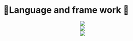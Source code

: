 <h1> 🤖Language and frame work 🧬</h1>
<p align="center">
  <a href="https://skillicons.dev">
    <img src="https://skillicons.dev/icons?i=git,cpp,java,c,py,eclipse,electron,vscode,apple" />
    <br>
    <img src="https://skillicons.dev/icons?i=html,css,js,discord,figma,gcp,gradle,idea,linux,kali,nodejs,react,express" />
    <br>
     <img src="https://skillicons.dev/icons?i=kafka,matlab,tensorflow,sklearn,pytorch,npm,anaconda" />
  </a>
</p>
